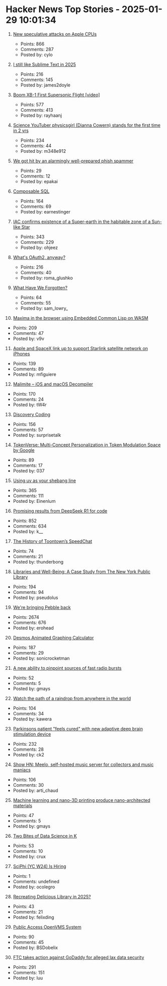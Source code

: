 # Hacker News Top Stories - 2025-01-29 10:01:34

1. [New speculative attacks on Apple CPUs](https://predictors.fail/)
   - Points: 866
   - Comments: 287
   - Posted by: cylo

2. [I still like Sublime Text in 2025](https://ohdoylerules.com/workflows/why-i-still-like-sublime-text-in-2025/)
   - Points: 216
   - Comments: 145
   - Posted by: james2doyle

3. [Boom XB-1 First Supersonic Flight [video]](https://www.youtube.com/watch?v=-qisIViAHwI)
   - Points: 577
   - Comments: 413
   - Posted by: rayhaanj

4. [Science YouTuber physicsgirl (Dianna Cowern) stands for the first time in 2 yrs](https://www.youtube.com/shorts/2ntx91cOYEc)
   - Points: 234
   - Comments: 44
   - Posted by: m348e912

5. [We got hit by an alarmingly well-prepared phish spammer](https://utcc.utoronto.ca/~cks/space/blog/spam/WellPreparedPhishSpammer)
   - Points: 29
   - Comments: 12
   - Posted by: epakai

6. [Composable SQL](https://borretti.me/article/composable-sql)
   - Points: 164
   - Comments: 69
   - Posted by: earnestinger

7. [IAC confirms existence of a Super-earth in the habitable zone of a Sun-like Star](https://www.iac.es/en/outreach/news/iac-confirms-existence-super-earth-habitable-zone-sun-star)
   - Points: 343
   - Comments: 229
   - Posted by: ohjeez

8. [What's OAuth2, anyway?](https://www.romaglushko.com/blog/whats-aouth2/)
   - Points: 216
   - Comments: 40
   - Posted by: roma_glushko

9. [What Have We Forgotten?](http://mikhailian.mova.org/node/291)
   - Points: 64
   - Comments: 55
   - Posted by: sam_lowry_

10. [Maxima in the browser using Embedded Common Lisp on WASM](https://maxima-on-wasm.pages.dev/)
   - Points: 209
   - Comments: 47
   - Posted by: v9v

11. [Apple and SpaceX link up to support Starlink satellite network on iPhones](https://www.bloomberg.com/news/articles/2025-01-29/apple-and-spacex-link-up-to-support-starlink-satellite-network-on-iphones)
   - Points: 139
   - Comments: 89
   - Posted by: mfiguiere

12. [Malimite – iOS and macOS Decompiler](https://github.com/LaurieWired/Malimite)
   - Points: 170
   - Comments: 24
   - Posted by: tW4r

13. [Discovery Coding](https://jimmyhmiller.github.io/discovery-coding)
   - Points: 156
   - Comments: 57
   - Posted by: surprisetalk

14. [TokenVerse: Multi-Concept Personalization in Token Modulation Space by Google](https://token-verse.github.io/)
   - Points: 89
   - Comments: 17
   - Posted by: 037

15. [Using uv as your shebang line](https://akrabat.com/using-uv-as-your-shebang-line/)
   - Points: 365
   - Comments: 111
   - Posted by: Einenlum

16. [Promising results from DeepSeek R1 for code](https://simonwillison.net/2025/Jan/27/llamacpp-pr/)
   - Points: 852
   - Comments: 634
   - Posted by: k__

17. [The History of Toontown’s SpeedChat](http://habitatchronicles.com/2007/03/the-untold-history-of-toontowns-speedchat-or-blockchattm-from-disney-finally-arrives/)
   - Points: 74
   - Comments: 21
   - Posted by: thunderbong

18. [Libraries and Well-Being: A Case Study from The New York Public Library](https://lithub.com/its-official-research-has-found-that-libraries-make-everything-better/)
   - Points: 194
   - Comments: 94
   - Posted by: pseudolus

19. [We're bringing Pebble back](https://repebble.com/)
   - Points: 2674
   - Comments: 676
   - Posted by: erohead

20. [Desmos Animated Graphing Calculator](https://www.desmos.com/)
   - Points: 187
   - Comments: 29
   - Posted by: sonicrocketman

21. [A new ability to pinpoint sources of fast radio bursts](https://news.berkeley.edu/2025/01/21/astronomers-thought-they-understood-fast-radio-bursts-a-recent-one-calls-that-into-question/)
   - Points: 52
   - Comments: 5
   - Posted by: gmays

22. [Watch the path of a raindrop from anywhere in the world](https://river-runner-global.samlearner.com/)
   - Points: 104
   - Comments: 34
   - Posted by: kawera

23. [Parkinsons patient "feels cured" with new adaptive deep brain stimulation device](https://www.bbc.com/news/articles/ckgn49r069wo)
   - Points: 232
   - Comments: 28
   - Posted by: ck2

24. [Show HN: Meelo, self-hosted music server for collectors and music maniacs](https://github.com/Arthi-chaud/Meelo)
   - Points: 106
   - Comments: 30
   - Posted by: arti_chaud

25. [Machine learning and nano-3D printing produce nano-architected materials](https://news.engineering.utoronto.ca/strong-as-steel-light-as-foam-machine-learning-and-nano-3d-printing-produce-breakthrough-high-performance-nano-architected-materials/)
   - Points: 47
   - Comments: 5
   - Posted by: gmays

26. [Two Bites of Data Science in K](https://blog.zdsmith.com/posts/two-bites-of-data-science-in-k.html)
   - Points: 53
   - Comments: 10
   - Posted by: crux

27. [SciPhi (YC W24) Is Hiring](https://www.ycombinator.com/companies/sciphi/jobs/CVYWWpl-founding-ai-research-engineer)
   - Points: 1
   - Comments: undefined
   - Posted by: ocolegro

28. [Recreating Delicious Library in 2025?](https://dingyu.me/blog/recreating-delicious-library-in-2025)
   - Points: 43
   - Comments: 21
   - Posted by: felixding

29. [Public Access OpenVMS System](https://decuserve.org/)
   - Points: 90
   - Comments: 45
   - Posted by: BSDobelix

30. [FTC takes action against GoDaddy for alleged lax data security](https://www.ftc.gov/news-events/news/press-releases/2025/01/ftc-takes-action-against-godaddy-alleged-lax-data-security-its-website-hosting-services)
   - Points: 291
   - Comments: 151
   - Posted by: luu

